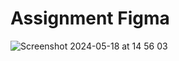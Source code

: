 # Assignment Figma

![Screenshot 2024-05-18 at 14 56 03](https://github.com/KunnikarB/superpowers/assets/138579856/eb426cdb-27cb-421d-9773-db2133eb5b3f)
